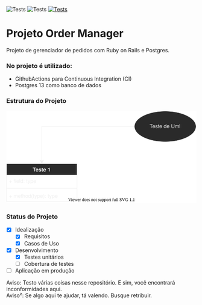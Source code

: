 ![Tests](https://img.shields.io/badge/Rails-6.1.4.1-red)
![Tests](https://img.shields.io/badge/Postgresql-13-blue)
[![Tests](https://github.com/pauloalchemist/order_manager/actions/workflows/ruby.yml/badge.svg)](https://github.com/pauloalchemist/order_manager/actions/workflows/ruby.yml)

# Projeto Order Manager

Projeto de gerenciador de pedidos com Ruby on Rails e Postgres.

### No projeto é utilizado:

- GithubActions para Continuous Integration (CI)
- Postgres 13 como banco de dados 

### Estrutura do Projeto

![Uml](./requirements/uml/1.svg)

### Status do Projeto

- [x] Idealização  
    - [x] Requisitos 
    - [x] Casos de Uso
- [x] Desenvolvimento
    - [x] Testes unitários
    - [ ] Cobertura de testes
- [ ] Aplicação em produção

Aviso: Testo várias coisas nesse repositório. E sim, você encontrará inconformidades aqui.  
Aviso²: Se algo aqui te ajudar, tá valendo. Busque retribuir.   
